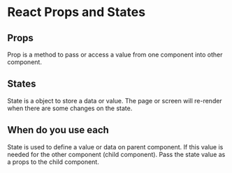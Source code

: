 # React Props and States

## Props
Prop is a method to pass or access a value from one component into other component.

## States
State is a object to store a data or value. The page or screen will re-render when there are some changes on the state.

## When do you use each
State is used to define a value or data on parent component. If this value is needed for the other component (child component). Pass the state value as a props to the child component.